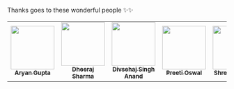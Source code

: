 Thanks goes to these wonderful people ✨✨

<table>
  <tr>
        <td align="center"><a href="https://github.com/beingaryan"><img src="https://avatars.githubusercontent.com/u/65234088?s=60&amp;v=4" width="100px;" alt=""/><br /><sub><b>Aryan Gupta
</b></sub></a><br />
          <td align="center"><a href="https://github.com/dheerajsharma0401"><img src="https://avatars.githubusercontent.com/u/72129959?s=400&u=baef17fd98d07d4cfad65952ec39ef3741014e15&v=4" width="100px;" alt=""/><br /><sub><b>Dheeraj Sharma
</b></sub></a><br />
            <td align="center"><a href="https://github.com/divsehaj69"><img src="https://avatars.githubusercontent.com/u/60750408?s=400&v=4" width="100px;" alt=""/><br /><sub><b>Divsehaj Singh Anand
</b></sub></a><br />
                        <td align="center"><a href="https://github.com/Preeti-27"><img src="https://avatars.githubusercontent.com/u/45018617?s=460&v=4" width="100px;" alt=""/><br /><sub><b>Preeti Oswal 
</b></sub></a><br />
                          <td align="center"><a href="https://github.com/ShreyasKhare-157"><img src="https://avatars.githubusercontent.com/u/72130050?s=460&v=4" width="100px;" alt=""/><br /><sub><b>Shreyas Khare
</b></sub></a><br />
              
            

